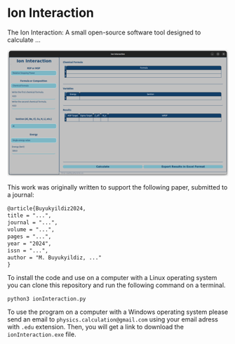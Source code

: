 # Ion Interaction

The Ion Interaction: A small open-source software tool designed to calculate ...

![ionInteraction](ionInteraction/guidata/ionInteraction.png)

This work was originally written to support the following paper, submitted to a journal:

```
@article{Buyukyildiz2024,
title = "...",
journal = "...",
volume = "...",
pages = "...",
year = "2024",
issn = "...",
author = "M. Buyukyildiz, ..."
}
```

To install the code and use on a computer with a Linux operating system you can clone this repository and run the following command on a terminal.

```
python3 ionInteraction.py
```

To use the program on a computer with a Windows operating system please send an email to `physics.calculation@gmail.com` using your email adress with `.edu` extension. Then, you will get a link to download the `ionInteraction.exe` file.

